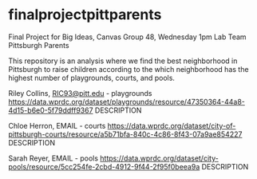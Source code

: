 # finalprojectpittparents

Final Project for Big Ideas, Canvas Group 48, Wednesday 1pm Lab
Team Pittsburgh Parents

This repository is an analysis where we find the best neighborhood in Pittsburgh to raise children according to the which neighborhood has the highest number of playgrounds, courts, and pools.

Riley Collins, RIC93@pitt.edu - playgrounds 
https://data.wprdc.org/dataset/playgrounds/resource/47350364-44a8-4d15-b6e0-5f79ddff9367
DESCRIPTION 

Chloe Herron, EMAIL - courts
https://data.wprdc.org/dataset/city-of-pittsburgh-courts/resource/a5b71bfa-840c-4c86-8f43-07a9ae854227
DESCRIPTION

Sarah Reyer, EMAIL - pools
https://data.wprdc.org/dataset/city-pools/resource/5cc254fe-2cbd-4912-9f44-2f95f0beea9a
DESCRIPTION

